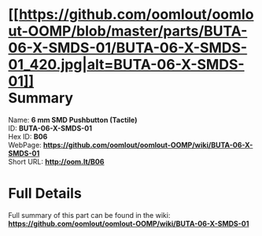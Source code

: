
[[https://github.com/oomlout/oomlout-OOMP/blob/master/parts/BUTA-06-X-SMDS-01/BUTA-06-X-SMDS-01_420.jpg|alt=BUTA-06-X-SMDS-01]]     
Summary
=================
  
Name: __6 mm SMD Pushbutton (Tactile)__    
ID: __BUTA-06-X-SMDS-01__   
Hex ID: __B06__   
WebPage: __https://github.com/oomlout/oomlout-OOMP/wiki/BUTA-06-X-SMDS-01__   
Short URL: __http://oom.lt/B06__   

Full Details
==========================
Full summary of this part can be found in the wiki:   
__https://github.com/oomlout/oomlout-OOMP/wiki/BUTA-06-X-SMDS-01__    


